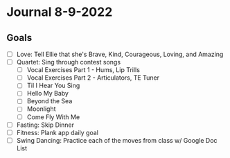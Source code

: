# Journal 8-9-2022

## Goals

- [ ] Love: Tell Ellie that she's Brave, Kind, Courageous, Loving, and Amazing
- [ ] Quartet: Sing through contest songs
  - [ ] Vocal Exercises Part 1 - Hums, Lip Trills
  - [ ] Vocal Exercises Part 2 - Articulators, TE Tuner
  - [ ] Til I Hear You Sing
  - [ ] Hello My Baby
  - [ ] Beyond the Sea
  - [ ] Moonlight
  - [ ] Come Fly With Me 
- [ ] Fasting: Skip Dinner
- [ ] Fitness: Plank app daily goal
- [ ] Swing Dancing: Practice each of the moves from class w/ Google Doc List
